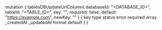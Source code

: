 mutation {
    tablesDBUpdateUrlColumn(
        databaseId: "<DATABASE_ID>",
        tableId: "<TABLE_ID>",
        key: "",
        required: false,
        default: "https://example.com",
        newKey: ""
    ) {
        key
        type
        status
        error
        required
        array
        _createdAt
        _updatedAt
        format
        default
    }
}
